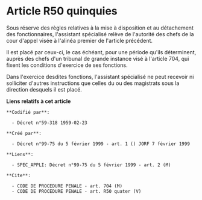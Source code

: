 # Article R50 quinquies

Sous réserve des règles relatives à la mise à disposition et au détachement des fonctionnaires, l'assistant spécialisé relève
de l'autorité des chefs de la cour d'appel visée à l'alinéa premier de l'article précédent.

Il est placé par ceux-ci, le cas échéant, pour une période qu'ils déterminent, auprès des chefs d'un tribunal de grande
instance visé à l'article 704, qui fixent les conditions d'exercice de ses fonctions.

Dans l'exercice desdites fonctions, l'assistant spécialisé ne peut recevoir ni solliciter d'autres instructions que celles du
ou des magistrats sous la direction desquels il est placé.

**Liens relatifs à cet article**

	**Codifié par**:

	  - Décret n°59-318 1959-02-23

	**Créé par**:

	  - Décret n°99-75 du 5 février 1999 - art. 1 () JORF 7 février 1999

	**Liens**:

	  - SPEC_APPLI: Décret n°99-75 du 5 février 1999 - art. 2 (M)

	**Cite**:

	  - CODE DE PROCEDURE PENALE - art. 704 (M)
	  - CODE DE PROCEDURE PENALE - art. R50 quater (V)
